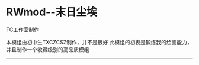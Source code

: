 # RWmod--末日尘埃

TC工作室制作

本模组由初中生TXCZCSZ制作，并不是很好
此模组的初衷是锻炼我的绘画能力，并且制作一个收藏级别的高品质模组

-------------------
